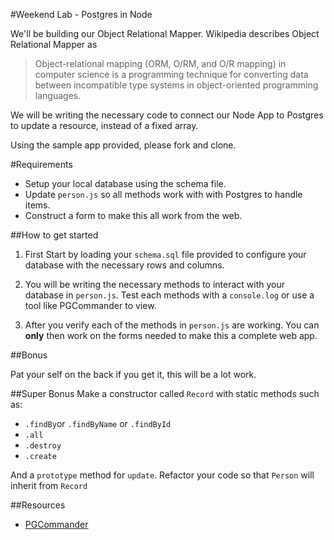 #Weekend Lab - Postgres in Node

We'll be building our Object Relational Mapper. Wikipedia describes Object Relational Mapper as

> Object-relational mapping (ORM, O/RM, and O/R mapping) in computer science is a programming technique for converting data between incompatible type systems in object-oriented programming languages.

We will be writing the necessary code to connect our Node App to Postgres to update a resource, instead of a fixed array.


Using the sample  app provided, please fork and clone.

#Requirements
* Setup your local database using the schema file.
* Update `person.js` so all methods work with with Postgres to handle items.
* Construct a form to make this all work from the web.


##How to get started

1. First Start by loading your `schema.sql` file provided to configure your database with the necessary rows and columns.

2. You will be writing the necessary methods to interact with your database in `person.js`. Test each methods with a `console.log` or use a tool like PGCommander to view.

3. After you verify each of the methods in `person.js` are working. You can **only** then work on the forms needed to make this a complete web app.


##Bonus

Pat your self on the back if you get it, this will be a lot work.

##Super Bonus
Make a constructor called `Record` with static methods such as:

* `.findBy`or `.findByName` or `.findById`
*  `.all`
*  `.destroy`
*  `.create`

And a `prototype` method for `update`. Refactor your code so that `Person` will inherit from `Record`

##Resources
* [PGCommander](https://eggerapps.at/pgcommander/)
